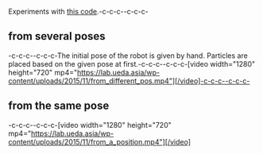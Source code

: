 Experiments with <a href="https://github.com/ryuichiueda/ProbabilisticRaspiMouse/tree/master/value_iteration">this code</a>.-c-c-c--c-c-c-<h2>from several poses</h2>-c-c-c--c-c-c-The initial pose of the robot is given by hand. Particles are placed based on the given pose at first.-c-c-c--c-c-c-[video width="1280" height="720" mp4="https://lab.ueda.asia/wp-content/uploads/2015/11/from_different_pos.mp4"][/video]-c-c-c--c-c-c-<h2>from the same pose</h2>-c-c-c--c-c-c-[video width="1280" height="720" mp4="https://lab.ueda.asia/wp-content/uploads/2015/11/from_a_position.mp4"][/video]
